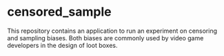 # censored_sample

This repository contains an application to run an experiment on censoring and sampling biases. Both biases are commonly used by video game developers in the design of loot boxes.
